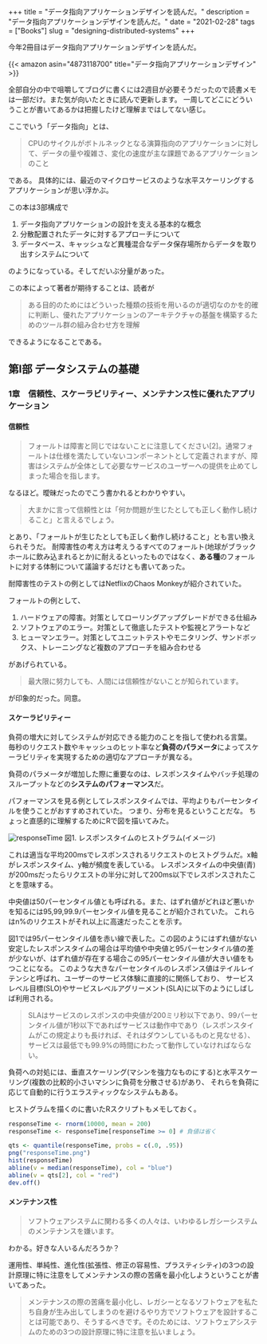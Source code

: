 +++
title = "データ指向アプリケーションデザインを読んだ。"
description = "データ指向アプリケーションデザインを読んだ。"
date = "2021-02-28"
tags = ["Books"]
slug = "designing-distributed-systems"
+++

今年2冊目はデータ指向アプリケーションデザインを読んだ。

{{< amazon asin="4873118700" title="データ指向アプリケーションデザイン" >}}


全部自分の中で咀嚼してブログに書くには2週目が必要そうだったので読書メモは一部だけ。また気が向いたときに読んで更新します。
一周してどこにどういうことが書いてあるかは把握したけど理解まではしてない感じ。


ここでいう「データ指向」とは、
> CPUのサイクルがボトルネックとなる演算指向のアプリケーションに対して、データの量や複雑さ、変化の速度が主な課題であるアプリケーションのこと

である。
具体的には、最近のマイクロサービスのような水平スケーリングするアプリケーションが思い浮かぶ。


この本は3部構成で

1. データ指向アプリケーションの設計を支える基本的な概念
2. 分散配置されたデータに対するアプローチについて
3. データベース、キャッシュなど異種混合なデータ保存場所からデータを取り出すシステムについて

のようになっている。そしてだいぶ分量があった。


この本によって著者が期待することは、読者が
>ある目的のためにはどういった種類の技術を用いるのが適切なのかを的確に判断し、優れたアプリケーションのアーキテクチャの基盤を構築するためのツール群の組み合わせ方を理解

できるようになることである。



## 第Ⅰ部 データシステムの基礎


### 1章　信頼性、スケーラビリティー、メンテナンス性に優れたアプリケーション

#### 信頼性

>フォールトは障害と同じではないことに注意してください[2]。通常フォールトは仕様を満たしていないコンポーネントとして定義されますが、障害はシステムが全体として必要なサービスのユーザーへの提供を止めてしまった場合を指します。

なるほど。曖昧だったのでこう書かれるとわかりやすい。
>大まかに言って信頼性とは「何か問題が生じたとしても正しく動作し続けること」と言えるでしょう。

とあり、「フォールトが生じたとしても正しく動作し続けること」とも言い換えられそうだ。
耐障害性の考え方は考えうるすべてのフォールト(地球がブラックホールに飲み込まれるとか)に耐えるといったものではなく、**ある種**のフォールトに対する体制について議論するだけとも書いてあった。

耐障害性のテストの例としてはNetflixのChaos Monkeyが紹介されていた。

フォールトの例として、
1. ハードウェアの障害。対策としてローリングアップグレードができる仕組み
2. ソフトウェアのエラー。対策として徹底したテストや監視とアラートなど
3. ヒューマンエラー。対策としてユニットテストやモニタリング、サンドボックス、トレーニングなど複数のアプローチを組み合わせる

があげられている。

> 最大限に努力しても、人間には信頼性がないことが知られています。

が印象的だった。同意。

#### スケーラビリティー

負荷の増大に対してシステムが対応できる能力のことを指して使われる言葉。
毎秒のリクエスト数やキャッシュのヒット率など**負荷のパラメータ**によってスケーラビリティを実現するための適切なアプローチが異なる。


負荷のパラメータが増加した際に重要なのは、レスポンスタイムやバッチ処理のスループットなどの**システムのパフォーマンス**だ。


パフォーマンスを見る例としてレスポンスタイムでは、平均よりもパーセンタイルを使うことがおすすめされていた。
つまり、分布を見るということだな。
ちょっと直感的に理解するためにRで図を描いてみた。

![responseTime](/images/responseTime.png)
図1. レスポンスタイムのヒストグラム(イメージ)


これは適当な平均200msでレスポンスされるリクエストのヒストグラムだ。x軸がレスポンスタイム、y軸が頻度を表している。
レスポンスタイムの中央値(青)が200msだったらリクエストの半分に対して200ms以下でレスポンスされたことを意味する。


中央値は50パーセンタイル値とも呼ばれる。また、はずれ値がどれほど悪いかを知るには95,99,99.9パーセンタイル値を見ることが紹介されていた。
これらはn%のリクエストがそれ以上に高速だったことを示す。


図1では95パーセンタイル値を赤い線で表した。この図のようにはずれ値がない安定したレスポンスタイムの場合は平均値や中央値と95パーセンタイル値の差が少ないが、はずれ値が存在する場合この95パーセンタイル値が大きい値をもつことになる。
このような大きなパーセンタイルのレスポンス値はテイルレイテンシと呼ばれ、ユーザーのサービス体験に直接的に関係しており、
サービスレベル目標(SLO)やサービスレベルアグリーメント(SLA)に以下のようにしばしば利用される。

>SLAはサービスのレスポンスの中央値が200ミリ秒以下であり、99パーセンタイル値が1秒以下であればサービスは動作中であり（レスポンスタイムがこの規定よりも長ければ、それはダウンしているものと見なせる）、サービスは最低でも99.9%の時間にわたって動作していなければならない。


負荷への対処には、垂直スケーリング(マシンを強力なものにする)と水平スケーリング(複数の比較的小さいマシンに負荷を分散させる)があり、
それらを負荷に応じて自動的に行うエラスティックなシステムもある。



ヒストグラムを描くのに書いたRスクリプトもメモしておく。
```r
responseTime <- rnorm(10000, mean = 200)
responseTime <- responseTime[responseTime >= 0] # 負値は省く

qts <- quantile(responseTime, probs = c(.0, .95))
png("responseTime.png")
hist(responseTime)
abline(v = median(responseTime), col = "blue")
abline(v = qts[2], col = "red")
dev.off()
```


#### メンテナンス性

>ソフトウェアシステムに関わる多くの人々は、いわゆるレガシーシステムのメンテナンスを嫌います。

わかる。好きな人いるんだろうか？


運用性、単純性、進化性(拡張性、修正の容易性、プラスティシティ)の3つの設計原理に特に注意をしてメンテナンスの際の苦痛を最小化しようということが書いてあった。

> メンテナンスの際の苦痛を最小化し、レガシーとなるソフトウェアを私たち自身が生み出してしまうのを避けるやり方でソフトウェアを設計することは可能であり、そうするべきです。そのためには、ソフトウェアシステムのための3つの設計原理に特に注意を払いましょう。

